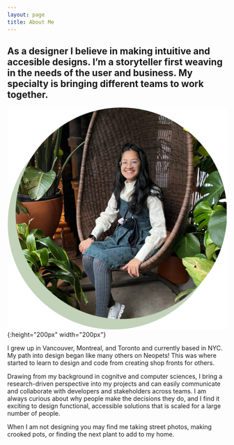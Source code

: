 ```yaml
---
layout: page
title: About Me
---
```



## As a designer I believe in making intuitive and accesible designs. I’m a storyteller first weaving in the needs of the user and business. My specialty is bringing different teams to work together. 

![profileimage](/images/plantdp.png){:height="200px" width="200px"}

I grew up in Vancouver, Montreal, and Toronto and currently based in NYC. My path into design began like many others on Neopets! This was where started to learn to design and code from creating shop fronts for others. 

Drawing from my background in cognitve and computer sciences, I bring a research-driven perspective into my projects and can easily communicate and collaborate with developers and stakeholders across teams. I am always curious about why people make the decisions they do, and I find it exciting to design functional, accessible solutions that is scaled for a large number of people.

When I am not designing you may find me taking street photos, making crooked pots, or finding the next plant to add to my home. 
